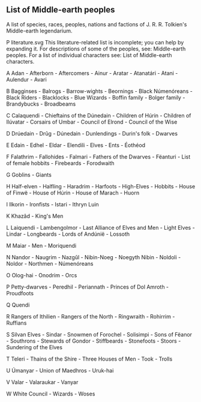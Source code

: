 ## List of Middle-earth peoples

A list of species, races, peoples, nations and factions of J. R. R. Tolkien's Middle-earth legendarium.

P literature.svg This literature-related list is incomplete; you can help by expanding it.
For descriptions of some of the peoples, see: Middle-earth peoples. For a list of individual characters see: List of Middle-earth characters.

A
Adan - Afterborn - Aftercomers - Ainur - Aratar - Atanatári - Atani - Aulendur - Avari

B
Bagginses - Balrogs - Barrow-wights - Beornings - Black Númenóreans - Black Riders - Blacklocks - Blue Wizards - Boffin family - Bolger family - Brandybucks - Broadbeams

C
Calaquendi - Chieftains of the Dúnedain - Children of Húrin - Children of Ilúvatar - Corsairs of Umbar - Council of Elrond - Council of the Wise

D
Drúedain - Drûg - Dúnedain - Dunlendings - Durin's folk - Dwarves

E
Edain - Edhel - Eldar - Elendili - Elves - Ents - Éothéod

F
Falathrim - Fallohides - Falmari - Fathers of the Dwarves - Fëanturi - List of female hobbits - Firebeards - Forodwaith

G
Goblins - Giants

H
Half-elven - Halfling - Haradrim - Harfoots - High-Elves - Hobbits - House of Finwë - House of Húrin - House of Marach - Huorn

I
Ilkorin - Ironfists - Istari - Ithryn Luin

K
Khazâd - King's Men

L
Laiquendi - Lambengolmor - Last Alliance of Elves and Men - Light Elves - Lindar - Longbeards - Lords of Andúnië - Lossoth

M
Maiar - Men - Moriquendi

N
Nandor - Naugrim - Nazgûl - Nibin-Noeg - Noegyth Nibin - Noldoli - Noldor - Northmen - Númenóreans

O
Olog-hai - Onodrim - Orcs

P
Petty-dwarves - Peredhil - Periannath - Princes of Dol Amroth - Proudfoots

Q
Quendi

R
Rangers of Ithilien - Rangers of the North - Ringwraith - Rohirrim - Ruffians

S
Silvan Elves - Sindar - Snowmen of Forochel - Solisimpi - Sons of Fëanor - Southrons - Stewards of Gondor - Stiffbeards - Stonefoots - Stoors - Sundering of the Elves

T
Teleri - Thains of the Shire - Three Houses of Men - Took - Trolls

U
Úmanyar - Union of Maedhros - Uruk-hai

V
Valar - Valaraukar - Vanyar

W
White Council - Wizards - Woses
